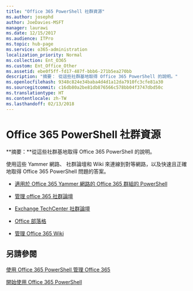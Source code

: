 ```yaml
---
title: "Office 365 PowerShell 社群資源"
ms.author: josephd
author: JoeDavies-MSFT
manager: laurawi
ms.date: 12/15/2017
ms.audience: ITPro
ms.topic: hub-page
ms.service: o365-administration
localization_priority: Normal
ms.collection: Ent_O365
ms.custom: Ent_Office_Other
ms.assetid: ebe0f5ff-fd17-487f-bbb6-271b5ea270bb
description: "摘要： 從這些社群基地取得 Office 365 PowerShell 的說明。"
ms.openlocfilehash: 9348c824e34baba4d4d1a12da7910fc3cfe81a30
ms.sourcegitcommit: c16db80a2be81db876566c578bb04f3747dbd50c
ms.translationtype: HT
ms.contentlocale: zh-TW
ms.lasthandoff: 02/13/2018
---
```

# <a name="office-365-powershell-community-resources"></a>Office 365 PowerShell 社群資源

 **摘要：**從這些社群基地取得 Office 365 PowerShell 的說明。
  
使用這些 Yammer 網路、 社群論壇和 Wiki 來連線到對等網路，以及快速且正確地取得 Office 365 PowerShell 問題的答案。 
  
- [適用於 Office 365 Yammer 網路的 Office 365 群組的 PowerShell](https://www.yammer.com/itpronetwork/#/threads/inGroup?type=in_group&amp;feedId=4632269)
    
- [管理 office 365 社群論壇](https://community.office365.com/zh-TW/f/148.aspx)
    
- [Exchange TechCenter 社群論壇](https://social.technet.microsoft.com/Forums/exchange/en-US/home?forum=exchangesvrgeneral)
    
- [Office 部落格](https://blogs.office.com/)
    
- [管理 Office 365 Wiki](https://community.office365.com/zh-TW/w/manage/default.aspx)
    
## <a name="see-also"></a>另請參閱

#### 

[使用 Office 365 PowerShell 管理 Office 365](manage-office-365-with-office-365-powershell.md)
  
[開始使用 Office 365 PowerShell](getting-started-with-office-365-powershell.md)

